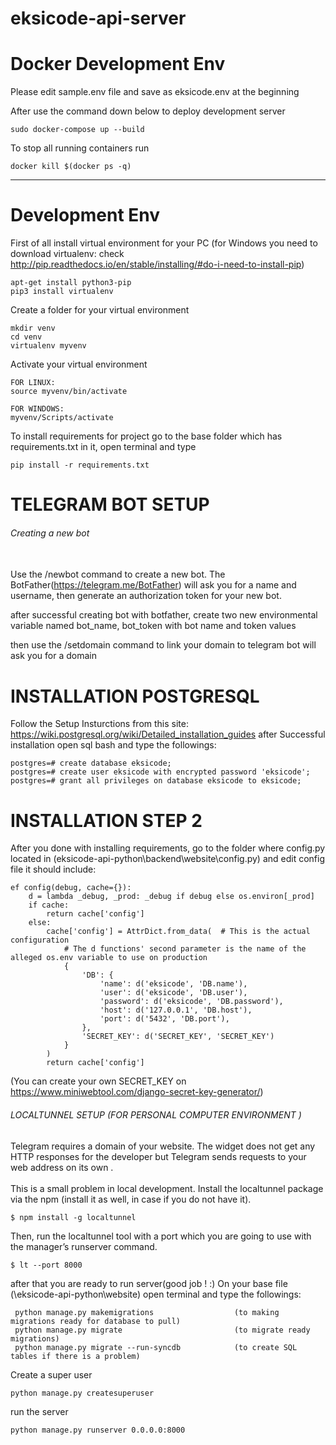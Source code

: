 # eksicode-api-server

# Docker Development Env

Please edit sample.env file and save as eksicode.env at the beginning

After use the command down below to deploy development server
```
sudo docker-compose up --build
```

To stop all running containers run
```
docker kill $(docker ps -q)
```
-------------------------------------------------------------

# Development Env

First of all install virtual environment for your PC 
 (for Windows you need to download virtualenv: check http://pip.readthedocs.io/en/stable/installing/#do-i-need-to-install-pip)
```
apt-get install python3-pip
pip3 install virtualenv
```

Create a folder for your virtual environment
```
mkdir venv
cd venv
virtualenv myvenv
```

Activate your virtual environment
```
FOR LINUX:
source myvenv/bin/activate

FOR WINDOWS:
myvenv/Scripts/activate
```

To install requirements for project go to the base folder which has requirements.txt in it, open terminal and type
```
pip install -r requirements.txt
```

# TELEGRAM BOT SETUP
###### Creating a new bot <br><br>
Use the /newbot command to create a new bot. 
The BotFather(https://telegram.me/BotFather) will ask you for a name and username, then generate an authorization token for your new bot.

after successful creating bot with botfather, create two new environmental variable named bot_name, bot_token with bot name and token values <br>

then use the /setdomain command to link your domain to telegram bot  will ask you for a domain 





# INSTALLATION POSTGRESQL
Follow the Setup Insturctions from this site: https://wiki.postgresql.org/wiki/Detailed_installation_guides after
Successful installation open sql bash and type the followings:
```
postgres=# create database eksicode;
postgres=# create user eksicode with encrypted password 'eksicode';
postgres=# grant all privileges on database eksicode to eksicode;
``` 

# INSTALLATION STEP 2 
 
After you done with installing requirements, go to the folder where config.py located in (eksicode-api-python\backend\website\config.py) and edit config file it should include:


  
```
ef config(debug, cache={}):
    d = lambda _debug, _prod: _debug if debug else os.environ[_prod]
    if cache:
        return cache['config']
    else:
        cache['config'] = AttrDict.from_data(  # This is the actual configuration
            # The d functions' second parameter is the name of the alleged os.env variable to use on production
            {
                'DB': {
                    'name': d('eksicode', 'DB.name'),
                    'user': d('eksicode', 'DB.user'),
                    'password': d('eksicode', 'DB.password'),
                    'host': d('127.0.0.1', 'DB.host'),
                    'port': d('5432', 'DB.port'),
                },
                'SECRET_KEY': d('SECRET_KEY', 'SECRET_KEY')
            }
        )
        return cache['config']

```
(You can create your own SECRET_KEY on https://www.miniwebtool.com/django-secret-key-generator/)

###### LOCALTUNNEL SETUP (FOR PERSONAL COMPUTER ENVIRONMENT )

Telegram requires a domain of your website. The widget does not get any HTTP responses for the developer but Telegram sends requests to your web address on its own . <br><br>This is a small problem in local development.
Install the localtunnel package via the npm (install it as well, in case if you do not have it).
```
$ npm install -g localtunnel
```
Then, run the localtunnel tool with a port which you are going to use with the manager’s runserver command.
```
$ lt --port 8000
```
after that you are ready to run server(good job ! :)  On your base file (\eksicode-api-python\website) open terminal and type the followings:
```
 python manage.py makemigrations                  (to making migrations ready for database to pull)
 python manage.py migrate                         (to migrate ready migrations)
 python manage.py migrate --run-syncdb            (to create SQL tables if there is a problem)
```

Create a super user
```
python manage.py createsuperuser
```

run the server
```
python manage.py runserver 0.0.0.0:8000
```

